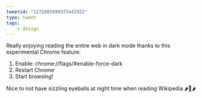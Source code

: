 ```yaml
---
tweetid: "1272885999375441922"
type: tweet
tags: 
    - design
---
```

Really enjoying reading the entire web in dark mode thanks to this experimental Chrome feature:

1. Enable: chrome://flags/#enable-force-dark
2. Restart Chrome
3. Start browsing!

Nice to not have sizzling eyeballs at night time when reading Wikipedia 
🌶️👀🌶️

